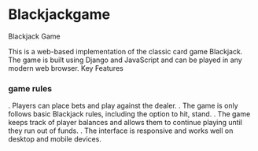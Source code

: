 # Blackjackgame

Blackjack Game

This is a web-based implementation of the classic card game Blackjack. The game is built using Django and JavaScript and can be played in any modern web browser.
Key Features

### game rules
. Players can place bets and play against the dealer.
. The game is only follows basic Blackjack rules, including the option to hit, stand.
. The game keeps track of player balances and allows them to continue playing until they run    out   of funds.
.  The interface is responsive and works well on desktop and mobile devices.